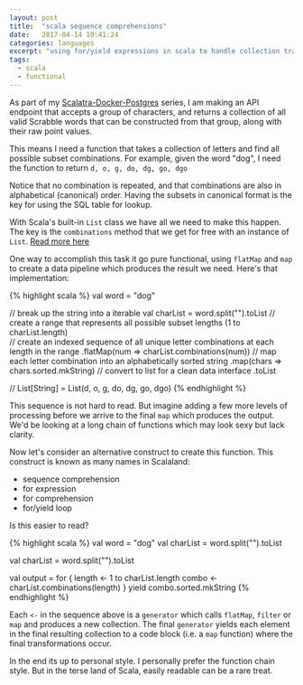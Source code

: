 ```yaml
---
layout: post
title:  "scala sequence comprehensions"
date:   2017-04-14 19:41:24
categories: languages
excerpt: "using for/yield expressions in scala to handle collection transformations"
tags:
  - scala
  - functional
---
```


As part of my [Scalatra-Docker-Postgres](/search?term=scalatra) series, I am making an API endpoint that accepts a group of characters, and returns a collection of all valid Scrabble words that can be constructed from that group, along with their raw point values.

This means I need a function that takes a collection of letters and find all possible subset combinations.  For example, given the word "dog", I need the function to return `d, o, g, do, dg, go, dgo`

Notice that no combination is repeated, and that combinations are also in alphabetical (canonical) order.  Having the subsets in canonical format is the key for using the SQL table for lookup.

With Scala's built-in `List` class we have all we need to make this happen.  The key is the `combinations` method that we get for free with an instance of `List`.  [Read more here](https://www.scala-lang.org/api/current/scala/collection/immutable/List.html)

One way to accomplish this task it go pure functional, using `flatMap` and `map` to create a data pipeline which produces the result we need.   Here's that implementation:

{% highlight scala %}
val word = "dog"

// break up the string into a iterable
val charList = word.split("").toList
// create a range that represents all possible subset lengths
(1 to charList.length)  
// create an indexed sequence of all unique letter combinations at each length in the range
.flatMap(num => charList.combinations(num))
// map each letter combination into an alphabetically sorted string
.map(chars => chars.sorted.mkString)
// convert to list for a clean data interface
.toList

// List[String] = List(d, o, g, do, dg, go, dgo)
{% endhighlight %}

This sequence is not hard to read.  But imagine adding a few more levels of processing before we arrive to the final `map` which produces the output.  We'd be looking at a long chain of functions which may look sexy but lack clarity.

Now let's consider an alternative construct to create this function.  This construct is known as many names in Scalaland:

* sequence comprehension
* for expression
* for comprehension
* for/yield loop

Is this easier to read?

{% highlight scala %}
val word = "dog"
val charList = word.split("").toList

val charList = word.split("").toList

val output = for {
  length <- 1 to charList.length
  combo <- charList.combinations(length)
} yield combo.sorted.mkString
{% endhighlight %}

Each `<-` in the sequence above is a `generator` which calls `flatMap`, `filter` or `map` and produces a new collection.  The final `generator` yields each element in the final resulting collection to a code block (i.e. a `map` function) where the final transformations occur.

In the end its up to personal style.  I personally prefer the function chain style.  But in the terse land of Scala, easily readable can be a rare treat.
